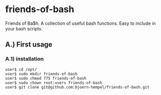 # friends-of-bash

Friends of Ba$h. A collection of useful bash functions. Easy to include in your bash scripts. 

## A.) First usage

### A.1) installation

```
user$ cd /opt/
user$ sudo mkdir friends-of-bash
user$ sudo chmod 775 friends-of-bash
user$ sudo chown root:users friends-of-bash
user$ git clone git@github.com:bjoern-hempel/friends-of-bash.git
```
